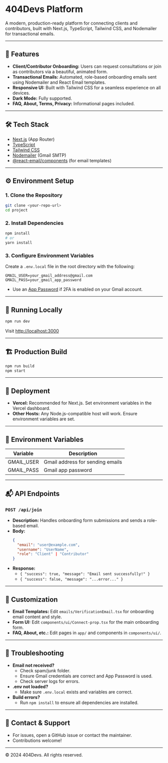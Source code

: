 # 404Devs Platform

A modern, production-ready platform for connecting clients and contributors, built with Next.js, TypeScript, Tailwind CSS, and Nodemailer for transactional emails.

---

## 🚀 Features
- **Client/Contributor Onboarding:** Users can request consultations or join as contributors via a beautiful, animated form.
- **Transactional Emails:** Automated, role-based onboarding emails sent using Nodemailer and React Email templates.
- **Responsive UI:** Built with Tailwind CSS for a seamless experience on all devices.
- **Dark Mode:** Fully supported.
- **FAQ, About, Terms, Privacy:** Informational pages included.

---

## 🛠️ Tech Stack
- [Next.js](https://nextjs.org/) (App Router)
- [TypeScript](https://www.typescriptlang.org/)
- [Tailwind CSS](https://tailwindcss.com/)
- [Nodemailer](https://nodemailer.com/) (Gmail SMTP)
- [@react-email/components](https://react.email/) (for email templates)

---

## ⚙️ Environment Setup

### 1. **Clone the Repository**
```bash
git clone <your-repo-url>
cd project
```

### 2. **Install Dependencies**
```bash
npm install
# or
yarn install
```

### 3. **Configure Environment Variables**
Create a `.env.local` file in the root directory with the following:
```env
GMAIL_USER=your_gmail_address@gmail.com
GMAIL_PASS=your_gmail_app_password
```
- Use an [App Password](https://support.google.com/accounts/answer/185833) if 2FA is enabled on your Gmail account.

---

## 🏃 Running Locally
```bash
npm run dev
```
Visit [http://localhost:3000](http://localhost:3000)

---

## 🏗️ Production Build
```bash
npm run build
npm start
```

---

## 🚢 Deployment
- **Vercel:** Recommended for Next.js. Set environment variables in the Vercel dashboard.
- **Other Hosts:** Any Node.js-compatible host will work. Ensure environment variables are set.

---

## 🔑 Environment Variables
| Variable      | Description                        |
|---------------|------------------------------------|
| GMAIL_USER    | Gmail address for sending emails   |
| GMAIL_PASS    | Gmail app password                 |

---

## 📬 API Endpoints

### `POST /api/join`
- **Description:** Handles onboarding form submissions and sends a role-based email.
- **Body:**
  ```json
  {
    "email": "user@example.com",
    "username": "UserName",
    "role": "Client" | "Contributor"
  }
  ```
- **Response:**
  - `{ "success": true, "message": "Email sent successfully!" }`
  - `{ "success": false, "message": "...error..." }`

---

## 🎨 Customization
- **Email Templates:** Edit `emails/VerificationEmail.tsx` for onboarding email content and style.
- **Form UI:** Edit `components/ui/Connect-prop.tsx` for the main onboarding form.
- **FAQ, About, etc.:** Edit pages in `app/` and components in `components/ui/`.

---

## 🐞 Troubleshooting
- **Email not received?**
  - Check spam/junk folder.
  - Ensure Gmail credentials are correct and App Password is used.
  - Check server logs for errors.
- **.env not loaded?**
  - Make sure `.env.local` exists and variables are correct.
- **Build errors?**
  - Run `npm install` to ensure all dependencies are installed.

---

## 🤝 Contact & Support
- For issues, open a GitHub issue or contact the maintainer.
- Contributions welcome!

---

© 2024 404Devs. All rights reserved.
